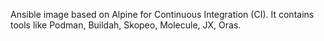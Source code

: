 Ansible image based on Alpine for Continuous Integration (CI). It contains tools like Podman, Buildah, Skopeo, Molecule, JX, Oras.
